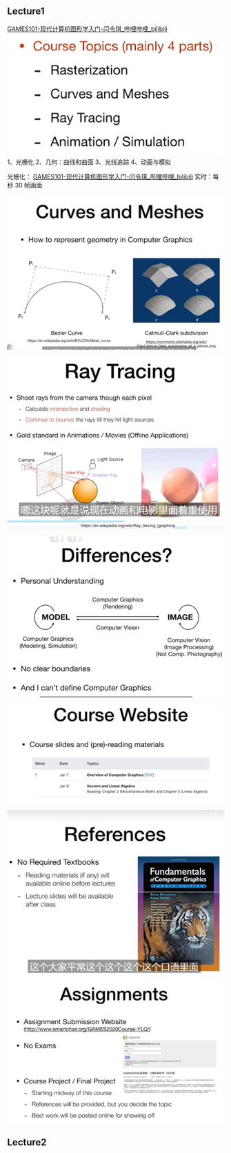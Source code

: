 ## Lecture1
[GAMES101-现代计算机图形学入门-闫令琪\_哔哩哔哩\_bilibili](https://www.bilibili.com/video/BV1X7411F744/?spm_id_from=333.337.search-card.all.click&vd_source=f8bf73f9a2b495eaf6f8446fa6016bc7)
![](https://raw.githubusercontent.com/acdefg/cdn/main/obsidian/202407302129317.png)
1、光栅化
2、几何：曲线和曲面
3、光线追踪
4、动画与模拟

光栅化：
[GAMES101-现代计算机图形学入门-闫令琪\_哔哩哔哩\_bilibili](https://www.bilibili.com/video/BV1X7411F744?t=1763.8)
实时：每秒 30 帧画面

![](https://raw.githubusercontent.com/acdefg/cdn/main/obsidian/202407302136227.png)

![](https://raw.githubusercontent.com/acdefg/cdn/main/obsidian/202407302136046.png)


![](https://raw.githubusercontent.com/acdefg/cdn/main/obsidian/202407302338281.png)

![](https://raw.githubusercontent.com/acdefg/cdn/main/obsidian/202407302338699.png)

![](https://raw.githubusercontent.com/acdefg/cdn/main/obsidian/202407302338516.png)
![](https://raw.githubusercontent.com/acdefg/cdn/main/obsidian/202407302338968.png)

## Lecture2